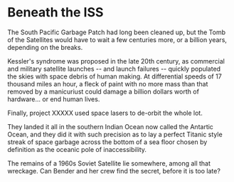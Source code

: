 # Beneath the ISS

The South Pacific Garbage Patch had long been cleaned up, but the Tomb of the Satellites would have to wait a few centuries more, or a billion years, depending on the breaks.

Kessler's syndrome was proposed in the late 20th century, as commercial and military satellite launches -- and launch failures -- quickly populated the skies with space debris of human making. At differential speeds of 17 thousand miles an hour, a fleck of paint with no more mass than that removed by a manicuriust could damage a billion dollars worth of hardware... or end human lives.

Finally, project XXXXX used space lasers to de-orbit the whole lot.

They landed it all in the southern Indian Ocean now called the Antartic Ocean, and they did it with such precision as to lay a perfect Titanic style streak of space garbage across the bottom of a sea floor chosen by definition as the oceanic pole of inaccessibility.

The remains of a 1960s Soviet Satellite lie somewhere, among all that wreckage. Can Bender and her crew find the secret, before it is too late?
